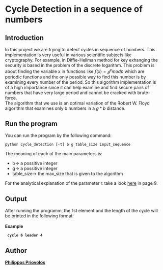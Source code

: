# Cycle Detection in a sequence of numbers

## Introduction

In this project we are trying to detect cycles in sequence of numbers. This implementation is very useful in various scientific subjects like cryptography. For example, in Diffie-Hellman method for key exhanging the security is based in the problem of the discrete logarithm. This problem is about finding the variable x in functions like $f(x)=𝑔^x mod p$ which are periodic functions and the only possible way to find this number is by examining every number of the period. So this algorithm implementation is of a high importance since it can help examine and find secure pairs of numbers that have very large period and cannot be cracked with brute-force.<br>
The algorithm that we use is an optimal variation of the Robert W. Floyd algorithm that examines only b numbers in a $g*b$ distance.

## Run the program

You can run the program by the following command:
```
python cycle_detection [-t] b g table_size input_sequence
```
The meaning of each of the main parameters is:
* b-> a possitive integer
* g-> a possitive integer
* table_size-> the max_size that is given to the algorithm

For the analytical explanation of the parameter ```t``` take a look [here](https://github.com/Philippos01/Algorithms-Data-Structures/blob/main/assignment-2022-2/assignment-2022-3.pdf) in page 9.

## Output

After running the programm, the 1st element and the length of the cycle will be printed in the following format:<br><br>
<b>Example<b>
 ```
  cycle 6 leader 4
  ```

 ## Author 
[Philippos Priovolos](https://github.com/Philippos01)
